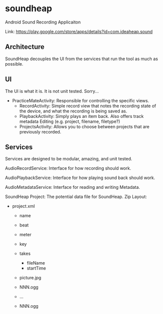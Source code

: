 soundheap
=========

Android Sound Recording Applicaiton

Link: https://play.google.com/store/apps/details?id=com.ideaheap.sound

Architecture
------------

SoundHeap decouples the UI from the services that run the tool as much as possible.

UI
--
The UI is what it is. It is not unit tested. Sorry...

- PracticeMateActivity: Responsible for controlling the specific views.
	- RecordActivity: 	Simple record view that notes the recording state of the
	    				device, and what the recording is being saved as.
	- PlaybackActivity:	Simply plays an item back. Also offers track metadata
						Editing (e.g. project, filename, filetype?)
	- ProjectsActivity: Allows you to choose between projects that are
						previously recorded.
						
Services
--------

Services are designed to be modular, amazing, and unit tested.

AudioRecordService: Interface for how recording should work.

AudioPlaybackService: Interface for how playing sound back should work.

AudioMetadataService: Interface for reading and writing Metadata.

SoundHeap Project: The potential data file for SoundHeap.
Zip Layout:
- project.xml
    - name
    - beat
    - meter
    - key
    - takes
        - fileName
        - startTime

  - picture.jpg
  - NNN.ogg
  - ...
  - NNN.ogg
  
